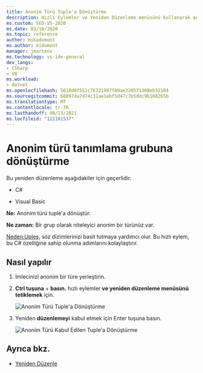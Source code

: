 ```yaml
---
title: Anonim Türü Tuple'a Dönüştürme
description: Hızlı Eylemler ve Yeniden Düzenleme menüsünü kullanarak anonim bir türü bir veri türüne dönüştürme hakkında bilgi Visual Studio.
ms.custom: SEO-VS-2020
ms.date: 03/10/2020
ms.topic: reference
author: mikadumont
ms.author: midumont
manager: jmartens
ms.technology: vs-ide-general
dev_langs:
- CSharp
- VB
ms.workload:
- dotnet
ms.openlocfilehash: 5618d0f551c76721997f89ae328571308eb32104
ms.sourcegitcommit: 68897da7d74c31ae1ebf5d47c7b5ddc9b108265b
ms.translationtype: MT
ms.contentlocale: tr-TR
ms.lasthandoff: 08/13/2021
ms.locfileid: "122101537"
---
```

# <a name="convert-anonymous-type-to-tuple"></a>Anonim türü tanımlama grubuna dönüştürme

Bu yeniden düzenleme aşağıdakiler için geçerlidir:

- C#

- Visual Basic

**Ne:** Anonim türü tuple'a dönüştür.

**Ne zaman:** Bir grup olarak niteleyici anonim bir türünüz var.

 [Neden:Uples,](/dotnet/csharp/tuples) söz dizimlerinizi basit tutmaya yardımcı olur. Bu hızlı eylem, bu C# özelliğine sahip olunma adımlarını kolaylaştırır.

## <a name="how-to"></a>Nasıl yapılır

1. İmlecinizi anonim bir türe yerleştirin.
2. **Ctrl tuşuna** + **basın.** hızlı eylemler **ve yeniden düzenleme menüsünü tetiklemek** için.

   ![Anonim Türü Tuple'a Dönüştürme](media/convert-anon-to-tuple.png)

2. Yeniden **düzenlemeyi** kabul etmek için Enter tuşuna basın.

   ![Anonim Türü Kabul Edilen Tuple'a Dönüştürme](media/convert-anon-to-tuple-complete.png)

## <a name="see-also"></a>Ayrıca bkz.

- [Yeniden Düzenle](../refactoring-in-visual-studio.md)
